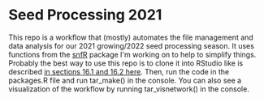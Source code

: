 # Seed Processing 2021

This repo is a workflow that (mostly) automates the file management and data analysis for our 2021 growing/2022 seed processing season. It uses functions from the [snfR](https://github.com/jhgille2/snfR) package I'm working on to help to simplify things. Probably the best way to use this repo is to clone it into RStudio like is described [in sections 16.1 and 16.2 here](https://happygitwithr.com/existing-github-first.html). Then, run the code in the packages.R file and run tar_make() in the console. You can also see a visualization of the workflow by running tar_visnetwork() in the console.
